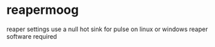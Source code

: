 # reapermoog
reaper settings 
use a null hot sink for pulse on linux or windows
reaper software required
